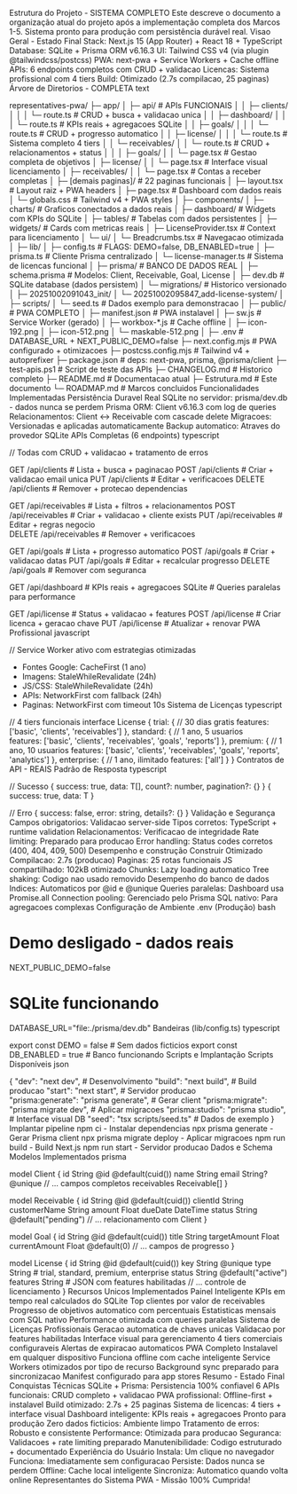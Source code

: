 ﻿Estrutura do Projeto - SISTEMA COMPLETO
Este descreve o documento a organização atual do projeto após a implementação completa dos Marcos 1-5. Sistema pronto para produção com persistência durável real.
Visao Geral - Estado Final
Stack: Next.js 15 (App Router) + React 18 + TypeScript
Database: SQLite + Prisma ORM v6.16.3
UI: Tailwind CSS v4 (via plugin @tailwindcss/postcss)
PWA: next-pwa + Service Workers + Cache offline
APIs: 6 endpoints completos com CRUD + validacao
Licencas: Sistema profissional com 4 tiers
Build: Otimizado (2.7s compilacao, 25 paginas)
Árvore de Diretorios - COMPLETA
text


representatives-pwa/
├─ app/
│  ├─ api/                          # APIs FUNCIONAIS
│  │  ├─ clients/
│  │  │  └─ route.ts               # CRUD + busca + validacao unica
│  │  ├─ dashboard/
│  │  │  └─ route.ts               # KPIs reais + agregacoes SQLite
│  │  ├─ goals/
│  │  │  └─ route.ts               # CRUD + progresso automatico
│  │  ├─ license/
│  │  │  └─ route.ts               # Sistema completo 4 tiers
│  │  └─ receivables/
│  │     └─ route.ts               # CRUD + relacionamentos + status
│  │
│  ├─ goals/
│  │  └─ page.tsx                  # Gestao completa de objetivos
│  ├─ license/
│  │  └─ page.tsx                  # Interface visual licenciamento
│  ├─ receivables/
│  │  └─ page.tsx                  # Contas a receber completas
│  ├─ [demais paginas]/            # 22 paginas funcionais
│  ├─ layout.tsx                   # Layout raiz + PWA headers
│  ├─ page.tsx                     # Dashboard com dados reais
│  └─ globals.css                  # Tailwind v4 + PWA styles
│
├─ components/
│  ├─ charts/                      # Graficos conectados a dados reais
│  ├─ dashboard/                   # Widgets com KPIs do SQLite
│  ├─ tables/                      # Tabelas com dados persistentes
│  ├─ widgets/                     # Cards com metricas reais
│  ├─ LicenseProvider.tsx          # Context para licenciamento
│  └─ ui/
│     └─ Breadcrumbs.tsx          # Navegacao otimizada
│
├─ lib/
│  ├─ config.ts                   # FLAGS: DEMO=false, DB_ENABLED=true
│  ├─ prisma.ts                   # Cliente Prisma centralizado
│  └─ license-manager.ts          # Sistema de licencas funcional
│
├─ prisma/                        # BANCO DE DADOS REAL
│  ├─ schema.prisma               # Modelos: Client, Receivable, Goal, License
│  ├─ dev.db                      # SQLite database (dados persistem)
│  └─ migrations/                 # Historico versionado
│     ├─ 20251002091043_init/
│     └─ 20251002095847_add-license-system/
│
├─ scripts/
│  └─ seed.ts                     # Dados exemplo para demonstracao
│
├─ public/                        # PWA COMPLETO
│  ├─ manifest.json               # PWA instalavel
│  ├─ sw.js                       # Service Worker (gerado)
│  ├─ workbox-*.js               # Cache offline
│  ├─ icon-192.png
│  ├─ icon-512.png
│  └─ maskable-512.png
│
├─ .env                          # DATABASE_URL + NEXT_PUBLIC_DEMO=false
├─ next.config.mjs               # PWA configurado + otimizacoes
├─ postcss.config.mjs            # Tailwind v4 + autoprefixer
├─ package.json                  # deps: next-pwa, prisma, @prisma/client
├─ test-apis.ps1                 # Script de teste das APIs
├─ CHANGELOG.md                  # Historico completo
├─ README.md                     # Documentacao atual
├─ Estrutura.md                  # Este documento
└─ ROADMAP.md                    # Marcos concluidos
Funcionalidades Implementadas
Persistência Duravel Real
SQLite no servidor: prisma/dev.db - dados nunca se perdem
Prisma ORM: Client v6.16.3 com log de queries
Relacionamentos: Client ↔ Receivable com cascade delete
Migracoes: Versionadas e aplicadas automaticamente
Backup automatico: Atraves do provedor SQLite
APIs Completas (6 endpoints)
typescript


// Todas com CRUD + validacao + tratamento de erros

GET    /api/clients       # Lista + busca + paginacao
POST   /api/clients       # Criar + validacao email unica
PUT    /api/clients       # Editar + verificacoes
DELETE /api/clients       # Remover + protecao dependencias

GET    /api/receivables   # Lista + filtros + relacionamentos
POST   /api/receivables   # Criar + validacao + cliente exists
PUT    /api/receivables   # Editar + regras negocio  
DELETE /api/receivables   # Remover + verificacoes

GET    /api/goals         # Lista + progresso automatico
POST   /api/goals         # Criar + validacao datas
PUT    /api/goals         # Editar + recalcular progresso
DELETE /api/goals         # Remover com seguranca

GET    /api/dashboard     # KPIs reais + agregacoes SQLite
                          # Queries paralelas para performance

GET    /api/license       # Status + validacao + features
POST   /api/license       # Criar licenca + geracao chave
PUT    /api/license       # Atualizar + renovar
PWA Profissional
javascript


// Service Worker ativo com estrategias otimizadas
- Fontes Google: CacheFirst (1 ano)
- Imagens: StaleWhileRevalidate (24h)  
- JS/CSS: StaleWhileRevalidate (24h)
- APIs: NetworkFirst com fallback (24h)
- Paginas: NetworkFirst com timeout 10s
Sistema de Licenças
typescript


// 4 tiers funcionais
interface License {
  trial: {        // 30 dias gratis
    features: ['basic', 'clients', 'receivables']
  },
  standard: {     // 1 ano, 5 usuarios  
    features: ['basic', 'clients', 'receivables', 'goals', 'reports']
  },
  premium: {      // 1 ano, 10 usuarios
    features: ['basic', 'clients', 'receivables', 'goals', 'reports', 'analytics']
  },
  enterprise: {   // 1 ano, ilimitado
    features: ['all']
  }
}
Contratos de API - REAIS
Padrão de Resposta
typescript


// Sucesso
{ success: true, data: T[], count?: number, pagination?: {} }
{ success: true, data: T }

// Erro
{ success: false, error: string, details?: {} }
Validação e Segurança
Campos obrigatorios: Validacao server-side
Tipos corretos: TypeScript + runtime validation
Relacionamentos: Verificacao de integridade
Rate limiting: Preparado para producao
Error handling: Status codes corretos (400, 404, 409, 500)
Desempenho e construção
Construir Otimizado
Compilacao: 2.7s (producao)
Paginas: 25 rotas funcionais
JS compartilhado: 102kB otimizado
Chunks: Lazy loading automatico
Tree shaking: Codigo nao usado removido
Desempenho do banco de dados
Indices: Automaticos por @id e @unique
Queries paralelas: Dashboard usa Promise.all
Connection pooling: Gerenciado pelo Prisma
SQL nativo: Para agregacoes complexas
Configuração de Ambiente
.env (Produção)
bash


# Demo desligado - dados reais
NEXT_PUBLIC_DEMO=false

# SQLite funcionando  
DATABASE_URL="file:./prisma/dev.db"
Bandeiras (lib/config.ts)
typescript


export const DEMO = false                    # Sem dados ficticios
export const DB_ENABLED = true              # Banco funcionando
Scripts e Implantação
Scripts Disponíveis
json


{
  "dev": "next dev",                        # Desenvolvimento
  "build": "next build",                    # Build producao
  "start": "next start",                    # Servidor producao  
  "prisma:generate": "prisma generate",     # Gerar client
  "prisma:migrate": "prisma migrate dev",   # Aplicar migracoes
  "prisma:studio": "prisma studio",         # Interface visual DB
  "seed": "tsx scripts/seed.ts"            # Dados de exemplo
}
Implantar pipeline
npm ci - Instalar dependencias
npx prisma generate - Gerar Prisma client
npx prisma migrate deploy - Aplicar migracoes
npm run build - Build Next.js
npm run start - Servidor producao
Dados e Schema
Modelos Implementados
prisma


model Client {
  id          String   @id @default(cuid())
  name        String
  email       String?  @unique
  // ... campos completos
  receivables Receivable[]
}

model Receivable {
  id           String   @id @default(cuid())
  clientId     String
  customerName String
  amount       Float
  dueDate      DateTime
  status       String   @default("pending")
  // ... relacionamento com Client
}

model Goal {
  id            String   @id @default(cuid())
  title         String
  targetAmount  Float
  currentAmount Float    @default(0)
  // ... campos de progresso
}

model License {
  id         String   @id @default(cuid())
  key        String   @unique
  type       String   # trial, standard, premium, enterprise
  status     String   @default("active")
  features   String   # JSON com features habilitadas
  // ... controle de licenciamento
}
Recursos Unicos Implementados
Painel Inteligente
KPIs em tempo real calculados do SQLite
Top clientes por valor de receivables
Progresso de objetivos automatico com percentuais
Estatisticas mensais com SQL nativo
Performance otimizada com queries paralelas
Sistema de Licenças Profissionais
Geracao automatica de chaves unicas
Validacao por features habilitadas
Interface visual para gerenciamento
4 tiers comerciais configuraveis
Alertas de expiracao automaticos
PWA Completo
Instalavel em qualquer dispositivo
Funciona offline com cache inteligente
Service Workers otimizados por tipo de recurso
Background sync preparado para sincronizacao
Manifest configurado para app stores
Resumo - Estado Final
Conquistas Técnicas
SQLite + Prisma: Persistencia 100% confiavel
6 APIs funcionais: CRUD completo + validacao
PWA profissional: Offline-first + instalavel
Build otimizado: 2.7s + 25 paginas
Sistema de licencas: 4 tiers + interface visual
Dashboard inteligente: KPIs reais + agregacoes
Pronto para produção
Zero dados ficticios: Ambiente limpo
Tratamento de erros: Robusto e consistente
Performance: Otimizada para producao
Seguranca: Validacoes + rate limiting preparado
Manutenibilidade: Codigo estruturado + documentado
Experiência do Usuário
Instala: Um clique no navegador
Funciona: Imediatamente sem configuracao
Persiste: Dados nunca se perdem
Offline: Cache local inteligente
Sincroniza: Automatico quando volta online
Representantes do Sistema PWA - Missão 100% Cumprida!
